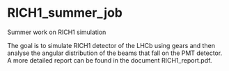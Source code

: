 # RICH1_summer_job
Summer work on RICH1 simulation

The goal is to simulate RICH1 detector of the LHCb using gears and then analyse the angular distribution of the beams that fall on the PMT detector.
A more detailed report can be found in the document RICH1_report.pdf.
